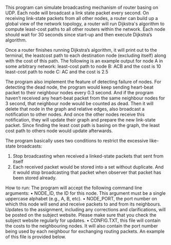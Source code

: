 This program can simulate broadcasting mechanism of router basing on UDP. Each node will broadcast a link state packet every second.
On receiving link-state packets from all other nodes, a router can build up a global view of the
network topology, a router will run Dijkstra's algorithm to compute least-cost paths to all other routers within the network. 
Each node should wait for 30 seconds since start-up and then execute
Dijkstra’s algorithm. 

Once a router finishes running Dijkstra’s algorithm, it will print out to the terminal, the leastcost
path to each destination node (excluding itself) along with the cost of this path.
The following is an example output for node A in some arbitrary network:
    least-cost path to node B: ACB and the cost is 10
    least-cost path to node C: AC and the cost is 2.5
    
The program also implement the feature of detecting failure of nodes. For detecting the dead node, the program would keep sending heart-beat packet to their neighbour nodes every 0.3 second. 
And if the program haven’t received any heart-beat packet from the same neighbour nodes for 3 second, that neighbour node would be counted as dead. 
Then it will delete that node in the graph and relative edges, also broadcast a notification to other nodes. 
And once the other nodes receive this notification, they will update their graph and prepare the new link-state packet. 
Since finding the least cost path is basing on the graph, the least cost path to others node would update afterwards.


The program basically uses two conditions to restrict the excessive like-state broadcasts: 
1. Stop broadcasting when received a linked-state packets that sent from itself  
2. Each received packet would be stored into a set without duplicate. And it would stop broadcasting that packet when observer that packet has been stored already.  


How to run:
The program will accept the following command line arguments:
  • NODE_ID, the ID for this node. This argument must be a single uppercase alphabet (e.g., A,
  B, etc).
  • NODE_PORT, the port number on which this node will send and receive packets to and from
  its neighbours.
  Updates to the assignment, including any corrections and clarifications, will be posted on the
  subject website. Please make sure that you check the subject website regularly for updates.
  • CONFIG.TXT, this file will contain the costs to the neighbouring nodes. It will also contain
  the port number being used by each neighbour for exchanging routing packets. An example of
  this file is provided below.

